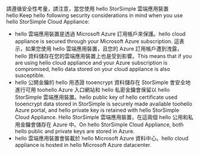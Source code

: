 <!--alkohli 02/21/2017 cloud appliance security-->

<span data-ttu-id="4bb28-101">請遵循安全性考量，請注意，當您使用 hello StorSimple 雲端應用裝置 hello:</span><span class="sxs-lookup"><span data-stu-id="4bb28-101">Keep hello following security considerations in mind when you use hello StorSimple Cloud Appliance:</span></span>

* <span data-ttu-id="4bb28-102">hello 雲端應用裝置是透過 Microsoft Azure 訂用帳戶來保護。</span><span class="sxs-lookup"><span data-stu-id="4bb28-102">hello cloud appliance is secured through your Microsoft Azure subscription.</span></span> <span data-ttu-id="4bb28-103">這表示，如果您使用 hello 雲端應用裝置，且您的 Azure 訂用帳戶遭到洩露，hello 資料儲存在您的雲端應用裝置上也是受到影響。</span><span class="sxs-lookup"><span data-stu-id="4bb28-103">This means that if you are using hello cloud appliance and your Azure subscription is compromised, hello data stored on your cloud appliance is also susceptible.</span></span>
* <span data-ttu-id="4bb28-104">hello 公開金鑰的 hello 用憑證 tooencrypt 資料儲存在 StorSimple 會安全地進行可用 toohello Azure 入口網站和 hello 私密金鑰會保留以 hello StorSimple 雲端應用裝置。</span><span class="sxs-lookup"><span data-stu-id="4bb28-104">hello public key of hello certificate used tooencrypt data stored in StorSimple is securely made available toohello Azure portal, and hello private key is retained with hello StorSimple Cloud Appliance.</span></span> <span data-ttu-id="4bb28-105">Hello StorSimple 雲端應用裝置，在這兩個 hello 公用和私用金鑰會儲存在 Azure 中。</span><span class="sxs-lookup"><span data-stu-id="4bb28-105">On hello StorSimple Cloud Appliance, both hello public and private keys are stored in Azure.</span></span>
* <span data-ttu-id="4bb28-106">hello 雲端應用裝置會裝載於 hello Microsoft Azure 資料中心。</span><span class="sxs-lookup"><span data-stu-id="4bb28-106">hello cloud appliance is hosted in hello Microsoft Azure datacenter.</span></span>

